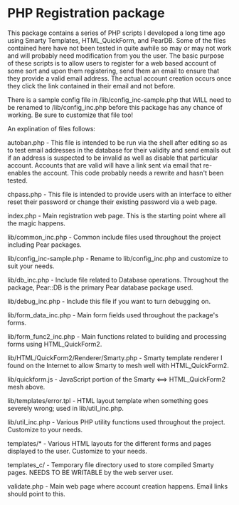 # PHP Registration package
This package contains a series of PHP scripts I developed a long time ago using Smarty Templates, HTML_QuickForm, and PearDB.  Some of the files contained here have not been tested in quite awhile so may or may not work and will probably need modification from you the user.  The basic purpose of these scripts is to allow users to register for a web based account of some sort and upon them registering, send them an email to ensure that they provide a valid email address.  The actual account creation occurs once they click the link contained in their email and not before.

There is a sample config file in /lib/config_inc-sample.php that WILL need to be renamed to /lib/config_inc.php before this package has any chance of working.  Be sure to customize that file too!

An explination of files follows:

autoban.php - This file is intended to be run via the shell after editing so as to test email addresses in the database for their validity and send emails out if an address is suspected to be invalid as well as disable that particular account.  Accounts that are valid will have a link sent via email that re-enables the account.  This code probably needs a rewrite and hasn't been tested.

chpass.php - This file is intended to provide users with an interface to either reset their password or change their existing password via a web page.

index.php - Main registration web page.  This is the starting point where all the magic happens.

lib/common_inc.php - Common include files used throughout the project including Pear packages.

lib/config_inc-sample.php - Rename to lib/config_inc.php and customize to suit your needs.

lib/db_inc.php - Include file related to Database operations.  Throughout the package, Pear::DB is the primary Pear database package used.

lib/debug_inc.php - Include this file if you want to turn debugging on.

lib/form_data_inc.php - Main form fields used throughout the package's forms.

lib/form_func2_inc.php - Main functions related to building and processing forms using HTML_QuickForm2.

lib/HTML/QuickForm2/Renderer/Smarty.php - Smarty template renderer I found on the Internet to allow Smarty to mesh well with HTML_QuickForm2.

lib/quickform.js - JavaScript portion of the Smarty <==> HTML_QuickForm2 mesh above.

lib/templates/error.tpl - HTML layout template when something goes severely wrong; used in lib/util_inc.php.

lib/util_inc.php - Various PHP utility functions used throughout the project.  Customize to your needs.

templates/* - Various HTML layouts for the different forms and pages displayed to the user.  Customize to your needs.

templates_c/ - Temporary file directory used to store compiled Smarty pages.  NEEDS TO BE WRITABLE by the web server user.

validate.php - Main web page where account creation happens.  Email links should point to this.
